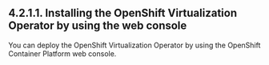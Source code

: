 ## 4.2.1.1. Installing the OpenShift Virtualization Operator by using the web console

You can deploy the OpenShift Virtualization Operator by using the OpenShift Container Platform web console.


